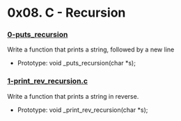 # 0x08. C - Recursion

### [0-puts_recursion]()
Write a function that prints a string, followed by a new line
* Prototype: void \_puts_recursion(char \*s);

### [1-print_rev_recursion.c]()
Write a function that prints a string in reverse.
* Prototype: void \_print_rev_recursion(char \*s);

